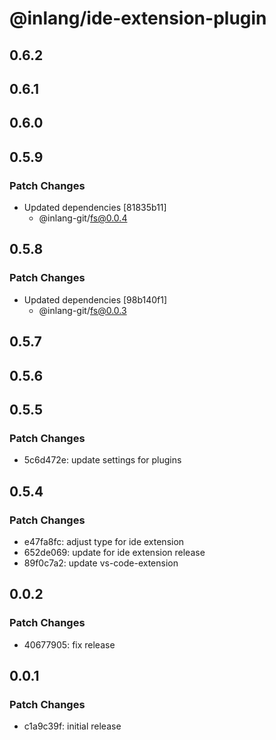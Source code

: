 # @inlang/ide-extension-plugin

## 0.6.2

## 0.6.1

## 0.6.0

## 0.5.9

### Patch Changes

- Updated dependencies [81835b11]
  - @inlang-git/fs@0.0.4

## 0.5.8

### Patch Changes

- Updated dependencies [98b140f1]
  - @inlang-git/fs@0.0.3

## 0.5.7

## 0.5.6

## 0.5.5

### Patch Changes

- 5c6d472e: update settings for plugins

## 0.5.4

### Patch Changes

- e47fa8fc: adjust type for ide extension
- 652de069: update for ide extension release
- 89f0c7a2: update vs-code-extension

## 0.0.2

### Patch Changes

- 40677905: fix release

## 0.0.1

### Patch Changes

- c1a9c39f: initial release
